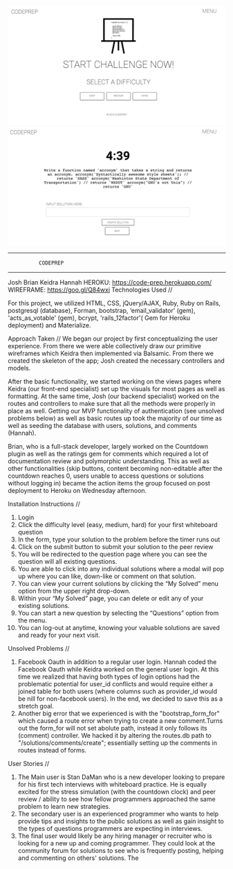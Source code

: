![Alt text](Screen1.png?raw=true "Screenshot 1")
![Alt text](Screen2.png?raw=true "Screenshot 2")


____________________________________

              CODEPREP
____________________________________ 



Josh Brian Keidra Hannah
HEROKU: https://code-prep.herokuapp.com/
WIREFRAME: https://goo.gl/Q84wxi
Technologies Used //

For this project, we utilized HTML, CSS, jQuery/AJAX, Ruby, Ruby on Rails, postgresql (database), Forman, bootstrap, ‘email_validator’ (gem), 'acts_as_votable' (gem), bcrypt,  'rails_12factor'( Gem for Heroku deployment) and Materialize.

Approach Taken //
We began our project by first conceptualizing the user experience. From there we were able collectively draw our primitive wireframes which Keidra then implemented via Balsamic. From there we created the skeleton of the app; Josh created the necessary controllers and models. 
 
After the basic functionality, we started working on the views pages where Keidra (our front-end specialist) set up the visuals for most pages as well as formatting. At the same time, Josh (our backend specialist) worked on the routes and controllers to make sure that all the methods were properly in place as well. Getting our MVP functionality of authentication (see unsolved problems below) as well as basic routes up took the majority of our time as well as seeding the database with users, solutions, and comments (Hannah). 

Brian, who is a full-stack developer, largely worked on the Countdown plugin as well as the ratings gem for comments which required a lot of documentation review and polymorphic understanding. This as well as other functionalities (skip buttons, content becoming non-editable after the countdown reaches 0, users unable to access questions or solutions without logging in) became the action items the group focused on post deployment to Heroku on Wednesday afternoon. 

Installation Instructions //
1. Login 
2. Click the difficulty level (easy, medium, hard) for your first whiteboard question
3. In the form, type your solution to the problem before the timer runs out
4. Click on the submit button to submit your solution to the peer review
5. You will be redirected to the question page where you can see the question will all existing questions.
6. You are able to click into any individual solutions where a modal will pop up where you can like, down-like or comment on that solution.
7. You can view your current solutions by clicking the “My Solved” menu option from the upper right drop-down. 
8. Within your “My Solved” page, you can delete or edit any of your existing solutions. 
9. You can start a new question by selecting the “Questions” option from the menu.
10. You can log-out at anytime, knowing your valuable solutions are saved and ready for your next visit. 


Unsolved Problems //
1. Facebook Oauth in addition to a regular user login. Hannah coded the Facebook Oauth while Keidra worked on the general user login. At this time we realized that having both types of login options had the problematic potential for user_id conflicts and would require either a joined table for both users (where columns such as provider_id would be nill for non-facebook users). In the end, we decided to save this as a stretch goal.
2. Another big error that we experienced is with the "bootstrap_form_for" which caused a route error when trying to create a new comment.Turns out the form_for will not set abolute path, instead it only follows its (comment) controller. We hacked it by altering the routes.db path to "/solutions/comments/create"; essentially setting up the comments in routes instead of forms. 


User Stories //

1. The Main user is Stan DaMan who is a new developer looking to prepare for his first tech interviews with whiteboard practice. He is equally excited for the stress simulation (with the countdown clock) and peer review / ability to see how fellow programmers approached the same problem to learn new strategies. 
2. The secondary user is an experienced programmer who wants to help provide tips and insights to the public solutions as well as gain insight to the types of questions programmers are expecting in interviews. 
3. The final user would likely be any hiring manager or recruiter who is looking for a new up and coming programmer. They could look at the community forum for solutions to see who is frequently posting, helping and commenting on others' solutions. The


